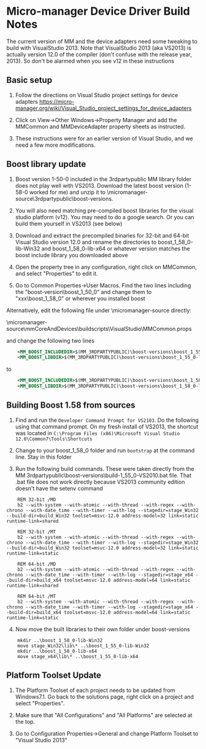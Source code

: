 Micro-manager Device Driver Build Notes
========================================

The current version of MM and the device adapters need some
tweaking to build with VisualStudio 2013. Note that VisualStudio 2013 (aka VS2013)
is actually version 12.0 of the compiler (don't confuse with the release year, 2013). 
So don't be alarmed when you see v12 in these instructions

Basic setup
-----------

1. Follow the directions on Visual Studio project settings for device adapters
   https://micro-manager.org/wiki/Visual_Studio_project_settings_for_device_adapters

2. Click on View->Other Windows->Property Manager and add the MMCommon and 
   MMDeviceAdapter property sheets as instructed.
   
3. These instructions were for an earlier version of Visual Studio, and we need
   a few more modifications.
   

Boost library update
--------------------

1. Boost version 1-50-0 included in the 3rdpartypublic MM library folder does not 
   play well with VS2013. Download the latest boost version (1-58-0 worked for me) 
   and unzip it to \micromanager-source\3rdpartypublic\boost-versions.

2. You will also need matching pre-compiled boost libraries for the visual studio 
   platform (v12). You may need to do a google search.  Or you can build them yourself in VS2013 (see below)

3. Download and extract the precompiled binaries for 32-bit and 64-bit Visual Studio 
   version 12.0 and rename the directories to boost_1_58_0-lib-Win32 and 
   boost_1_58_0-lib-x64 or whatever version matches the boost include library you 
   downloaded above

4. Open the property tree in any configuration, right click on MMCommon, and 
   select "Properties" to edit it.

5. Go to Common Properties->User Macros. Find the two lines including the 
   "boost-version\boost_1_50_0" and change them to "xxx\boost_1_58_0" or
   wherever you installed boost

Alternatively, edit the following file under \micromanager-source directly:

  \micromanager-source\mmCoreAndDevices\buildscripts\VisualStudio\MMCommon.props

and change the following two lines
```xml
    <MM_BOOST_INCLUDEDIR>$(MM_3RDPARTYPUBLIC)\boost-versions\boost_1_55_0</MM_BOOST_INCLUDEDIR>
    <MM_BOOST_LIBDIR>$(MM_3RDPARTYPUBLIC)\boost-versions\boost_1_55_0-lib-$(Platform)</MM_BOOST_LIBDIR>
```
to
```xml
    <MM_BOOST_INCLUDEDIR>$(MM_3RDPARTYPUBLIC)\boost-versions\boost_1_58_0</MM_BOOST_INCLUDEDIR>
    <MM_BOOST_LIBDIR>$(MM_3RDPARTYPUBLIC)\boost-versions\boost_1_58_0-lib-$(Platform)</MM_BOOST_LIBDIR>
```

Building Boost 1.58 from sources
--------------------------------

1.  Find and run the `Developer Command Prompt for VS2103`. Do the following using that command prompt. 
    On my fresh install of VS2013, the shortcut was located in
    `C:\Program Files (x86)\Microsoft Visual Studio 12.0\Common7\Tools\Shortcuts`

2.  Change to your boost_1_58_0 folder and run `bootstrap` at the command line. Stay in this folder

3.  Run the following build commands. These were taken directly from the MM 
    3rdpartypublic\boost-versions\build-1_55_0-VS2010.bat file. That .bat file does not work directly because
    VS2013 community edition doesn't have the setenv command

```
    REM 32-bit /MD
    b2 --with-system --with-atomic --with-thread --with-regex --with-chrono --with-date_time --with-timer --with-log --stagedir=stage_Win32 --build-dir=build_Win32 toolset=msvc-12.0 address-model=32 link=static runtime-link=shared
    
    REM 32-bit /MT
    b2 --with-system --with-atomic --with-thread --with-regex --with-chrono --with-date_time --with-timer --with-log --stagedir=stage_Win32 --build-dir=build_Win32 toolset=msvc-12.0 address-model=32 link=static runtime-link=static
    
    REM 64-bit /MD
    b2 --with-system --with-atomic --with-thread --with-regex --with-chrono --with-date_time --with-timer --with-log --stagedir=stage_x64 --build-dir=build_x64 toolset=msvc-12.0 address-model=64 link=static runtime-link=shared
    
    REM 64-bit /MT
    b2 --with-system --with-atomic --with-thread --with-regex --with-chrono --with-date_time --with-timer --with-log --stagedir=stage_x64 --build-dir=build_x64 toolset=msvc-12.0 address-model=64 link=static runtime-link=static
```

4.  Now move the built libraries to their own folder under boost-versions

```
    mkdir ..\boost_1_58_0-lib-Win32
    move stage_Win32\lib\* ..\boost_1_55_0-lib-Win32
    mkdir ..\boost_1_58_0-lib-x64
    move stage_x64\lib\* ..\boost_1_55_0-lib-x64
```

Platform Toolset Update
-----------------------

1. The Platform Toolset of each project needs to be updated from Windows7.1. 
   Go back to the solutions page, right click on a project and select "Properties". 

2. Make sure that "All Configurations" and "All Platforms" are selected at the top.

3. Go to Configuration Properties->General and change Platform Toolset to "Visual Studio 2013"


